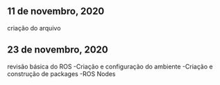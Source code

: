 ## 11 de novembro, 2020
criação do arquivo
## 23 de novembro, 2020
revisão básica do ROS
-Criação e configuração do ambiente
-Criação e construção de packages
-ROS Nodes
